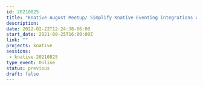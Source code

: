 ```yaml
---
id: 20210825
title: "Knative August Meetup/ Simplify Knative Eventing integrations using TriggerMesh Language"
description: 
date: 2022-02-22T12:24:38-06:00
start_date: 2021-08-25T16:00:00Z
link: "" 
projects: knative
sessions: 
 - knative-20210825
type_event: Online
status: previous
draft: false
---
```




